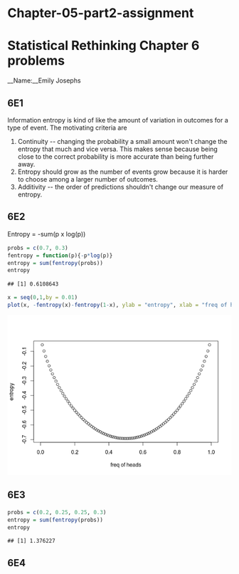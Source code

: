 # Chapter-05-part2-assignment
# Statistical Rethinking Chapter 6 problems

__Name:__Emily Josephs




## 6E1
Information entropy is kind of like the amount of variation in outcomes for a type of event. The motivating criteria are 
1. Continuity -- changing the probability a small amount won't change the entropy that much and vice versa. This makes sense because being close to the correct probability is more accurate than being further away.
2. Entropy should grow as the number of events grow because it is harder to choose among a larger number of outcomes.
3. Additivity -- the order of predictions shouldn't change our measure of entropy.

## 6E2
Entropy = -sum(p x log(p)) 

```r
probs = c(0.7, 0.3)
fentropy = function(p){-p*log(p)}
entropy = sum(fentropy(probs))
entropy
```

```
## [1] 0.6108643
```

```r
x = seq(0,1,by = 0.01)
plot(x, -fentropy(x)-fentropy(1-x), ylab = "entropy", xlab = "freq of heads")
```

![](Chapter-06-assignment_files/figure-html/unnamed-chunk-2-1.png)<!-- -->

## 6E3


```r
probs = c(0.2, 0.25, 0.25, 0.3)
entropy = sum(fentropy(probs))
entropy
```

```
## [1] 1.376227
```

## 6E4


